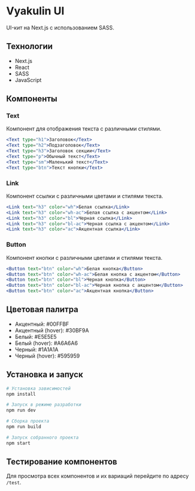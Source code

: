 # Vyakulin UI

UI-кит на Next.js с использованием SASS.

## Технологии

- Next.js
- React
- SASS
- JavaScript

## Компоненты

### Text
Компонент для отображения текста с различными стилями.

```jsx
<Text type="h1">Заголовок</Text>
<Text type="h2">Подзаголовок</Text>
<Text type="h3">Заголовок секции</Text>
<Text type="p">Обычный текст</Text>
<Text type="sm">Маленький текст</Text>
<Text type="btn">Текст кнопки</Text>
```

### Link
Компонент ссылки с различными цветами и стилями текста.

```jsx
<Link text="h3" color="wh">Белая ссылка</Link>
<Link text="h3" color="wh-ac">Белая ссылка с акцентом</Link>
<Link text="h3" color="bl">Черная ссылка</Link>
<Link text="h3" color="bl-ac">Черная ссылка с акцентом</Link>
<Link text="h3" color="ac">Акцентная ссылка</Link>
```

### Button
Компонент кнопки с различными цветами и стилями текста.

```jsx
<Button text="btn" color="wh">Белая кнопка</Button>
<Button text="btn" color="wh-ac">Белая кнопка с акцентом</Button>
<Button text="btn" color="bl">Черная кнопка</Button>
<Button text="btn" color="bl-ac">Черная кнопка с акцентом</Button>
<Button text="btn" color="ac">Акцентная кнопка</Button>
```

## Цветовая палитра

- Акцентный: #00FFBF
- Акцентный (hover): #30BF9A
- Белый: #E5E5E5
- Белый (hover): #A6A6A6
- Черный: #1A1A1A
- Черный (hover): #595959

## Установка и запуск

```bash
# Установка зависимостей
npm install

# Запуск в режиме разработки
npm run dev

# Сборка проекта
npm run build

# Запуск собранного проекта
npm start
```

## Тестирование компонентов

Для просмотра всех компонентов и их вариаций перейдите по адресу `/test`. 